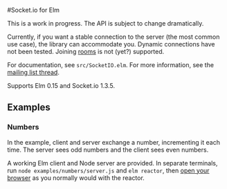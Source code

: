 #Socket.io for Elm

This is a work in progress. The API is subject to change dramatically.

Currently, if you want a stable connection to the server (the most common use case), the library can accommodate you. Dynamic connections have not been tested. Joining [rooms](http://socket.io/docs/rooms-and-namespaces/) is not (yet?) supported.

For documentation, see `src/SocketIO.elm`. For more information, see the [mailing list thread](https://groups.google.com/d/msg/elm-discuss/qq2mv2igZ_I/FRWhy6PfKYUJ).

Supports Elm 0.15 and Socket.io 1.3.5.

## Examples

### Numbers
In the example, client and server exchange a number, incrementing it each time. The server sees odd numbers and the client sees even numbers.

A working Elm client and Node server are provided. In separate terminals, run `node examples/numbers/server.js` and `elm reactor`, then [open your browser](http://localhost:8000/examples/numbers/Example.elm) as you normally would with the reactor.


